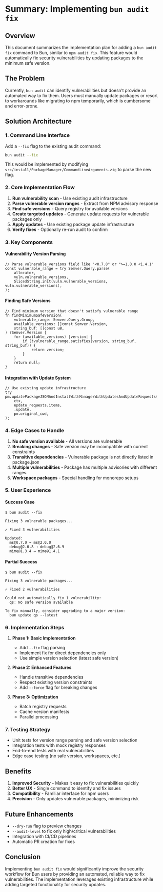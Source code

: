 # Summary: Implementing `bun audit fix`

## Overview

This document summarizes the implementation plan for adding a `bun audit fix` command to Bun, similar to `npm audit fix`. This feature would automatically fix security vulnerabilities by updating packages to the minimum safe version.

## The Problem

Currently, `bun audit` can identify vulnerabilities but doesn't provide an automated way to fix them. Users must manually update packages or resort to workarounds like migrating to npm temporarily, which is cumbersome and error-prone.

## Solution Architecture

### 1. Command Line Interface

Add a `--fix` flag to the existing audit command:

```bash
bun audit --fix
```

This would be implemented by modifying `src/install/PackageManager/CommandLineArguments.zig` to parse the new flag.

### 2. Core Implementation Flow

1. **Run vulnerability scan** - Use existing audit infrastructure
2. **Parse vulnerable version ranges** - Extract from NPM advisory response
3. **Find safe versions** - Query registry for available versions
4. **Create targeted updates** - Generate update requests for vulnerable packages only
5. **Apply updates** - Use existing package update infrastructure
6. **Verify fixes** - Optionally re-run audit to confirm

### 3. Key Components

#### Vulnerability Version Parsing

```zig
// Parse vulnerable_versions field like "<0.7.0" or ">=1.0.0 <1.4.1"
const vulnerable_range = try Semver.Query.parse(
    allocator,
    vuln.vulnerable_versions,
    SlicedString.init(vuln.vulnerable_versions, vuln.vulnerable_versions),
);
```

#### Finding Safe Versions

```zig
// Find minimum version that doesn't satisfy vulnerable range
fn findMinimumSafeVersion(
    vulnerable_range: Semver.Query.Group,
    available_versions: []const Semver.Version,
    string_buf: []const u8,
) ?Semver.Version {
    for (available_versions) |version| {
        if (!vulnerable_range.satisfies(version, string_buf, string_buf)) {
            return version;
        }
    }
    return null;
}
```

#### Integration with Update System

```zig
// Use existing update infrastructure
try pm.updatePackageJSONAndInstallWithManagerWithUpdatesAndUpdateRequests(
    ctx,
    update_requests.items,
    .update,
    pm.original_cwd,
);
```

### 4. Edge Cases to Handle

1. **No safe version available** - All versions are vulnerable
2. **Breaking changes** - Safe version may be incompatible with current constraints
3. **Transitive dependencies** - Vulnerable package is not directly listed in package.json
4. **Multiple vulnerabilities** - Package has multiple advisories with different ranges
5. **Workspace packages** - Special handling for monorepo setups

### 5. User Experience

#### Success Case

```
$ bun audit --fix

Fixing 3 vulnerable packages...

✓ Fixed 3 vulnerabilities

Updated:
  ms@0.7.0 → ms@2.0.0
  debug@2.6.8 → debug@2.6.9
  mime@1.3.4 → mime@1.4.1
```

#### Partial Success

```
$ bun audit --fix

Fixing 3 vulnerable packages...

✓ Fixed 2 vulnerabilities

Could not automatically fix 1 vulnerability:
  qs: No safe version available

To fix manually, consider upgrading to a major version:
  bun update qs --latest
```

### 6. Implementation Steps

1. **Phase 1: Basic Implementation**

   - Add `--fix` flag parsing
   - Implement fix for direct dependencies only
   - Use simple version selection (latest safe version)

2. **Phase 2: Enhanced Features**

   - Handle transitive dependencies
   - Respect existing version constraints
   - Add `--force` flag for breaking changes

3. **Phase 3: Optimization**
   - Batch registry requests
   - Cache version manifests
   - Parallel processing

### 7. Testing Strategy

- Unit tests for version range parsing and safe version selection
- Integration tests with mock registry responses
- End-to-end tests with real vulnerabilities
- Edge case testing (no safe version, workspaces, etc.)

## Benefits

1. **Improved Security** - Makes it easy to fix vulnerabilities quickly
2. **Better UX** - Single command to identify and fix issues
3. **Compatibility** - Familiar interface for npm users
4. **Precision** - Only updates vulnerable packages, minimizing risk

## Future Enhancements

- `--dry-run` flag to preview changes
- `--audit-level` to fix only high/critical vulnerabilities
- Integration with CI/CD pipelines
- Automatic PR creation for fixes

## Conclusion

Implementing `bun audit fix` would significantly improve the security workflow for Bun users by providing an automated, reliable way to fix vulnerabilities. The implementation leverages existing infrastructure while adding targeted functionality for security updates.
